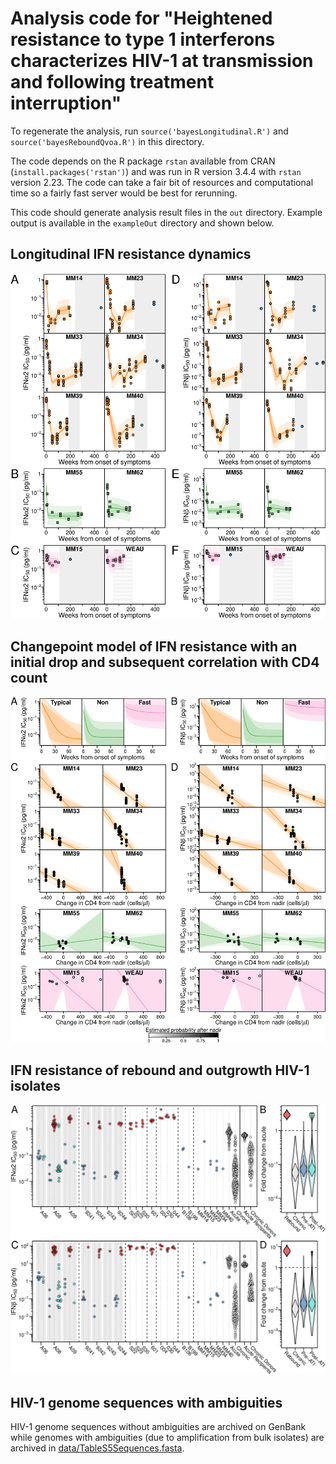 # Analysis code for "Heightened resistance to type 1 interferons characterizes HIV-1 at transmission and following treatment interruption"

To regenerate the analysis, run `source('bayesLongitudinal.R')` and `source('bayesReboundQvoa.R')` in this directory. 

The code depends on the R package `rstan` available from CRAN (`install.packages('rstan')`) and was run in R version 3.4.4 with `rstan` version 2.23. The code can take a fair bit of resources and computational time so a fairly fast server would be best for rerunning.

This code should generate analysis result files in the `out` directory. Example output is available in the `exampleOut` directory and shown below.

## Longitudinal IFN resistance dynamics
![Dynamics of HIV-1 IFN resistance in 10 patients](exampleOut/Fig._2.png)

## Changepoint model of IFN resistance with an initial drop and subsequent correlation with CD4 count
![Summary of changepoint model of IFN resistance](exampleOut/Fig._3.png)

## IFN resistance of rebound and outgrowth HIV-1 isolates
![IFN resistance of acute, chronic, QVOA and rebound HIV-1 isolates](exampleOut/Fig._4.png)

## HIV-1 genome sequences with ambiguities
HIV-1 genome sequences without ambiguities are archived on GenBank while genomes with ambiguities (due to amplification from bulk isolates) are archived in [data/TableS5Sequences.fasta](data/TableS5Sequences.fasta).



